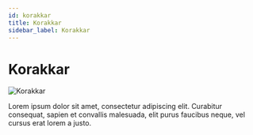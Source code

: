 ```yaml
---
id: korakkar
title: Korakkar
sidebar_label: Korakkar
---
```


# Korakkar

![Korakkar](/img/exampleimg.png)


Lorem ipsum dolor sit amet, consectetur adipiscing elit. Curabitur consequat, sapien et convallis malesuada, elit purus faucibus neque, vel cursus erat lorem a justo.


